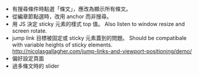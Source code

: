 * 有搜尋條件時點選「條文」，應改為顯示所有條文。
* 從編章節點選時，改用 anchor 而非搜尋。
* 用 JS 決定 sticky 元素的樣式 top 值。 Also listen to window resize and screen rotate.
* jump link 目標被固定或 sticky 元素蓋到的問題。 Should be compatibale with variable heights of sticky elements.
  http://nicolasgallagher.com/jump-links-and-viewport-positioning/demo/
* 偏好設定頁面
* 過多條文時的 slider


